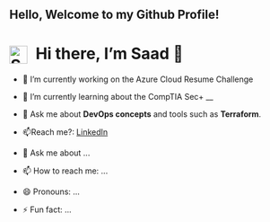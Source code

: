 ## Hello, Welcome to my Github Profile! 

<h1 align="left">
  <img
    src="https://github.com/user-attachments/assets/6e680074-358a-44f1-a251-14711074c3df"
    alt="Saad Avatar"
    width="32"
    height="32"
    style="vertical-align: middle; margin-right: 8px;"
  />
  Hi there, I’m Saad 👋
</h1>



<!--
**SaadTAhmad/SaadTAhmad** is a ✨ _special_ ✨ repository because its `README.md` (this file) appears on your GitHub profile.

Here are some ideas to get you started:
-->

- 🔭 I’m currently working on the Azure Cloud Resume Challenge
- 🌱 I’m currently learning about the CompTIA Sec+ __
- 🚀​ Ask me about **DevOps concepts** and tools such as **Terraform**. 
- 📫Reach me?: [LinkedIn](https://www.linkedin.com/in/saad-ahmad-9059b531b/)


- 💬 Ask me about ...
- 📫 How to reach me: ...
- 😄 Pronouns: ...
- ⚡ Fun fact: ...
